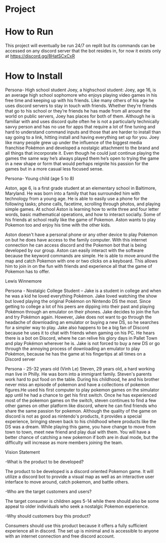 # Project 

# How to Run
This project will eventually be run 24/7 on replit but its commands can be accessed on any discord server that the bot resides in, for now it exists only at https://discord.gg/8HatSCxCxR

# How to Install

Persona- High school student
Joey, a highschool student:
Joey, age 16, is an average high school sophomore who enjoys playing video games in his free time and keeping up with his friends. Like many others of his age he uses discord servers to stay in touch with friends. Whether they’re friends that go to his school or they’re friends he has made from all around the world on public servers, Joey has places for both of them.
Although he is familiar with and uses discord quite often he is not a particularly technically savvy person and has no use for apps that require a lot of fine tuning and hard to understand command inputs and those that are harder to install than say going to a link, hitting install and having everything set up for you.
Joey like many people grew up under the influence of the biggest media franchise Pokémon and developed a nostalgic attachment to the brand and all things that incorporate it. Even though he could just continue playing the games the same way he’s always played them he’s open to trying the game in a new shape or form that would perhaps reignite his passion for the games but in a more casual less focused sense.


Persona- Young child (age 5 to 8) 

Aston, age 6, is a first grade student at an elementary school in Baltimore, Maryland.  He was born into a family that has surrounded him with
technology from a young age.  He is able to easily use a phone for the following tasks; phone calls, facetime, scrolling through photos, and 
playing simple games.  At school Aston is learning how to write three and four letter words, basic mathematical operations, and how to interact
socially.  Some of his friends at school really like the game of Pokemon.  Aston wants to play Pokemon too and enjoy his time with the other 
kids.  

Aston doesn't have a personal phone or any other device to play Pokemon on but he does have access to the family computer.  With this internet 
connection he can access discord and the Pokemon bot that is being developed by our group.  Aston can easily interact with the software because
the keyword commands are simple.  He is able to move around the map and catch Pokemon with one or two clicks on a keyboard.  This allows him to
join in on the fun with friends and experience all that the game of Pokemon has to offer.



Lewis Winnemore

Persona - Nostalgic College Student – Jake is a student in college and when he was a kid he loved everything Pokémon. Jake loved watching the show but loved playing the original Pokémon on Nintendo DS the most. Since getting to college a lot of his peers are dipping into their past and playing Pokémon through an emulator on their phones. Jake decides to join the fun and try Pokémon again. However, Jake does not want to go through the headache of downloading an emulator or buying a new DS, so he searches for a simpler way to play.
Jake also happens to be a big fan of Discord because he uses it to chat with friends when gaming on his PC. He hears there is a bot on Discord, where he can relive his glory days in Pallet Town and play Pokémon wherever he is. Jake is not forced to buy a new DS or go through the annoying process of downloading an emulator to play Pokémon, because he has the game at his fingertips at all times on a Discord server

Persona - 25-32 years old (Vinh Le)
Steven, 29 years old, a hard working man live in Philly. He was born into a immigrant family. Steven's parents work hard to put food on the table. During his childhood, he and his brother never miss an episode of pokemon and have a collections of pokemon figures.He used his first computer to play pokemon games on the simulator app until he had a chance to get his first switch. 
Once he has experienced most of the pokemon games on the switch, steven continues to find a few other games on other platform  like discord, where he can find friends who share the same passion for pokemon. Although the quality of the game on discord is not as good as nintendo's products, it provides a special experience, bringing steven back to his childhood where products like the DS was a dream.
While playing this game, you have change to move from town to town, meet new friend and play dual with them. You will have a better chance of catching a new pokemon if both are in dual mode, but the difficulty will increase as more members joining the team.

Vision Statement 

-What is the product to be developed?

The product to be developed is a discord oriented Pokemon game.  It will utilize a discord bot to provide a visual map as well as an interactive
user interface to move around, catch pokemon, and battle others.

-Who are the target customers and users?

The target consumer is children ages 5-14 while there should also be some appeal to older individuals who seek a nostalgic Pokemon experience.  

-Why should customers buy this product?

Consumers should use this product because it offers a fully sufficient experience all in discord.  The set up is minimal and is accessible to 
anyone with an internet connection and free discord account.
